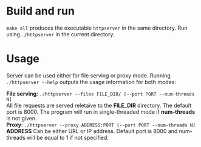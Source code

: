 # Build and run
`make all` produces the executable `httpserver` in the same directory. Run using `./httpserver` in the current directory.

# Usage
Server can be used either for file serving or proxy mode. Running `./httpserver --help` outputs the usage information for both modes:

**File serving**: `./httpserver --files FILE_DIR/ [--port PORT --num-threads N]` <br>
All file requests are served reletaive to the **FILE_DIR** directory. The default port is 8000. The program will run in single-threaded mode if **num-threads** is not given. <br>
**Proxy**: `./httpserver --proxy ADDRESS:PORT [--port PORT --num-threads N]` <br>
**ADDRESS** Can be either URL or IP address. Default port is 8000 and num-threads will be equal to 1 if not specified.
